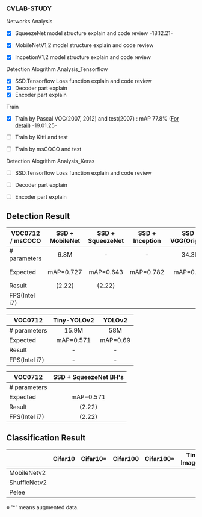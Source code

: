 ### CVLAB-STUDY  
  
  Networks Analysis  
- [x] SqueezeNet model structure explain and code review -18.12.21-  
- [x] MobileNetV1,2 model structure explain and code review   
- [x] IncpetionV1,2 model structure explain and code review  
    
 
 Detection Alogrithm Analysis_Tensorflow  
- [x] SSD.Tensorflow Loss function explain and code review   
- [x] Decoder part explain 
- [x] Encoder part explain 
  
 Train  
- [x] Train by Pascal VOC(2007, 2012) and test(2007) : mAP 77.8% ([For detail](https://github.com/INHA-CVLAB/CVLAB-STUDY/wiki)) -19.01.25-
- [ ] Train by Kitti and test
- [ ] Train by msCOCO and test  

   
 Detection Alogrithm Analysis_Keras  
- [ ] SSD.Tensorflow Loss function explain and code review   
- [ ] Decoder part explain 
- [ ] Encoder part explain 

  
Detection Result
---
|VOC0712 / msCOCO |SSD + MobileNet|SSD + SqueezeNet| SSD + Inception |  SSD + VGG(Original)| Pelee(SOTA) |
|----|:----:|:----:|:----:|:----:|:----:|
|# parameters| 6.8M | - | - | 34.3M | 5.4M |
|Expected|mAP=0.727  |mAP=0.643  |mAP=0.782 |mAP=0.778 |mAP=76.4 / 22.4 |
|Result| (2.22)  | (2.22) |  |  | (2.27) |
|FPS(Intel i7)| | | | | |

|VOC0712 |Tiny-YOLOv2|YOLOv2| 
|----|:----:|:----:|
|# parameters| 15.9M | 58M | 
|Expected|mAP=0.571  |mAP=0.69  |
|Result| - | - |
|FPS(Intel i7)| - | - |
  
|VOC0712 |SSD + SqueezeNet BH's| 
|----|:----:|
|# parameters|  | 
|Expected|mAP=0.571  |
|Result| (2.22) |
|FPS(Intel i7)| (2.22) |
  
  
  
Classification Result
---
| | Cifar10 | Cifar10*| Cifar100 | Cifar100* | Tiny-Imagenet | etc |
|----|:----:|:----:|:----:|:----:|:----:|:----:|
|MobileNetv2| | | | |  | |
|ShuffleNetv2| | | | |  | |
|Pelee       | | | | |  | |




※ '*' means augmented data.
